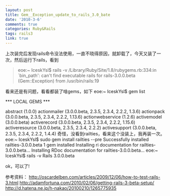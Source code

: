```yaml
---
layout: post
title: Gem__Exception_update_to_rails_3.0_bate
date: '2010-3-6'
comments: true
categories: Ruby&Rails
tags: rails3
link: true
---
```

上次装完后发现rails命令没法使用，一直不晓得原因，就卸载了，今天又装了一次，然后运行下rails，看到
<blockquote>eoe:~ IceskYsl$ rails -v
/Library/Ruby/Site/1.8/rubygems.rb:334:in `bin_path': can't find executable rails for rails-3.0.0.beta (Gem::Exception)
	from /usr/bin/rails:19</blockquote>

看来还是有问题，看看都装了啥gems，如下
eoe:~ IceskYsl$ gem list

*** LOCAL GEMS ***

abstract (1.0.0)
actionmailer (3.0.0.beta, 2.3.5, 2.3.4, 2.2.2, 1.3.6)
actionpack (3.0.0.beta, 2.3.5, 2.3.4, 2.2.2, 1.13.6)
actionwebservice (1.2.6)
activemodel (3.0.0.beta)
activerecord (3.0.0.beta, 2.3.5, 2.3.4, 2.2.2, 1.15.6)
activeresource (3.0.0.beta, 2.3.5, 2.3.4, 2.2.2)
activesupport (3.0.0.beta, 2.3.5, 2.3.4, 2.2.2, 1.4.4)
奇怪，没看到railties，看来这个没装上，我再装一次。
eoe:~ IceskYsl$ sudo gem install railties --pre
Successfully installed railties-3.0.0.beta
1 gem installed
Installing ri documentation for railties-3.0.0.beta...
Installing RDoc documentation for railties-3.0.0.beta...
eoe:~ IceskYsl$ rails -v
Rails 3.0.0.beta

ok，可以了!

参考资料：
http://oscardelben.com/articles/2009/12/06/how-to-test-rails-3.html
http://adamfortuna.com/2010/02/06/getting-rails-3-beta-setup/
http://d.hatena.ne.jp/h-nakao/20100210/1265775935
